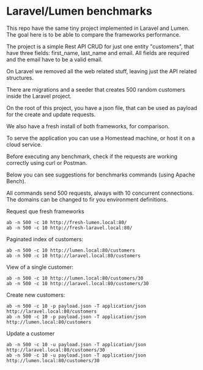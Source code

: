 # Laravel/Lumen benchmarks

This repo have the same tiny project implemented in Laravel and Lumen. The goal here
is to be able to compare the frameworks performance.

The project is a simple Rest API CRUD for just one entity "customers", that have three fields: 
first_name, last_name and email. All fields are required and the email have to be a valid
email.

On Laravel we removed all the web related stuff, leaving just the API related structures. 

There are migrations and a seeder that creates 500 random customers inside the Laravel 
project.

On the root of this project, you have a json file, that can be used as payload for the 
create and update requests.

We also have a fresh install of both frameworks, for comparison.

To serve the application you can use a Homestead machine, or host it on a cloud service.

Before executing any benchmark, check if the requests are working correctly using curl
or Postman.

Below you can see suggestions for benchmarks commands (using Apache Bench).

All commands send 500 requests, always with 10 concurrent connections. The domains can 
be changed to fir you environment definitions.

Request que fresh frameworks
```
ab -n 500 -c 10 http://fresh-lumen.local:80/
ab -n 500 -c 10 http://fresh-laravel.local:80/
```

Paginated index of customers:
```
ab -n 500 -c 10 http://lumen.local:80/customers
ab -n 500 -c 10 http://laravel.local:80/customers
```

View of a single customer:
```
ab -n 500 -c 10 http://lumen.local:80/customers/30
ab -n 500 -c 10 http://laravel.local:80/customers/30
```

Create new customers:
```
ab -n 500 -c 10 -p payload.json -T application/json http://laravel.local:80/customers
ab -n 500 -c 10 -p payload.json -T application/json http://lumen.local:80/customers
```

Update a customer
```
ab -n 500 -c 10 -u payload.json -T application/json http://laravel.local:80/customers/30
ab -n 500 -c 10 -u payload.json -T application/json http://lumen.local:80/customers/30
```

